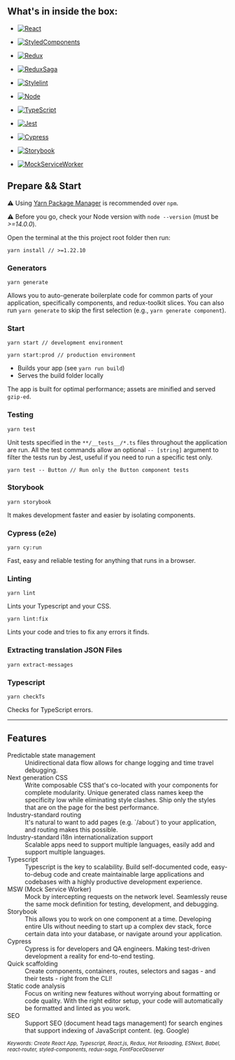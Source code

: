 ## What's in inside the box:

- [![React](https://img.shields.io/badge/React-v17.0.13-007ACC?logo=react)](https://github.com/facebook/react/blob/main/CHANGELOG.md#1702-march-22-2021)

- [![StyledComponents](https://img.shields.io/badge/Styled Components-v5.3.0-007ACC?logo=styled-components)](https://styled-components.com/releases#v5.3.0)

- [![Redux](https://img.shields.io/badge/Redux-v7.2.4-007ACC?logo=redux)](https://newreleases.io/project/npm/react-redux/release/7.2.4)

- [![ReduxSaga](https://img.shields.io/badge/Redux Saga-v1.1.3-007ACC?logo=redux-saga)](https://newreleases.io/project/npm/react-redux/release/7.2.4)

- [![Stylelint](https://img.shields.io/badge/Stylelint-v13.13.1-007ACC?logo=stylelint)](https://stylelint.io/changelog/#13131)

- [![Node](https://img.shields.io/badge/Node-%3E%3D%2014.0.0-007ACC)](https://nodejs.org/dist/latest-v14.x/docs/api/)

- [![TypeScript](https://img.shields.io/badge/TypeScript-v4.2.2-007ACC?logo=typescript)](https://www.typescriptlang.org/)

- [![Jest](https://img.shields.io/badge/Jest-v26.0.23-007ACC?logo=jest)](https://jestjs.io/)

- [![Cypress](https://img.shields.io/badge/Cypress-v8.5.0-007ACC?logo=cypress)](https://www.cypress.io/)

- [![Storybook](https://img.shields.io/badge/Storybook-v6.3.8-007ACC?logo=storybook)](https://storybook.js.org/)

- [![MockServiceWorker](https://img.shields.io/badge/MSW-v0.35.0-007ACC)](https://mswjs.io/)

## Prepare && Start

⚠️ Using [Yarn Package Manager](https://yarnpkg.com) is recommended over `npm`.

⚠️ Before you go, check your Node version with `node --version` (must be _>=14.0.0_).

Open the terminal at the this project root folder then run:

```shell
yarn install // >=1.22.10
```

### Generators

```shell
yarn generate
```

Allows you to auto-generate boilerplate code for common parts of your application, specifically components, and redux-toolkit slices. You can also run `yarn generate` to skip the first selection (e.g., `yarn generate component`).

### Start

```shell
yarn start // development environment
```

```shell
yarn start:prod // production environment
```

- Builds your app (see `yarn run build`)
- Serves the build folder locally

The app is built for optimal performance; assets are minified and served `gzip-ed`.

### Testing

```shell
yarn test
```

Unit tests specified in the `**/__tests__/*.ts` files throughout the application are run.
All the test commands allow an optional `-- [string]` argument to filter the tests run by Jest, useful if you need to run a specific test only.

```shell
yarn test -- Button // Run only the Button component tests
```

### Storybook

```shell
yarn storybook
```

It makes development faster and easier by isolating components.

### Cypress (e2e)

```shell
yarn cy:run
```

Fast, easy and reliable testing for anything that runs in a browser.

### Linting

```shell
yarn lint
```

Lints your Typescript and your CSS.

```shell
yarn lint:fix
```

Lints your code and tries to fix any errors it finds.

### Extracting translation JSON Files

```shell
yarn extract-messages
```

### Typescript

```shell
yarn checkTs
```

Checks for TypeScript errors.

---

## Features

<dl>

  <dt>Predictable state management</dt>

  <dd>Unidirectional data flow allows for change logging and time travel debugging.</dd>

  <dt>Next generation CSS</dt>
  <dd>Write composable CSS that's co-located with your components for complete modularity. Unique generated class names keep the specificity low while eliminating style clashes. Ship only the styles that are on the page for the best performance.</dd>

  <dt>Industry-standard routing</dt>
  <dd>It's natural to want to add pages (e.g. `/about`) to your application, and routing makes this possible.</dd>

  <dt>Industry-standard i18n internationalization support</dt>
  <dd>Scalable apps need to support multiple languages, easily add and support multiple languages.</dd>

  <dt>Typescript</dt>
  <dd>Typescript is the key to scalability. Build self-documented code, easy-to-debug code and create maintainable large applications and codebases with a highly productive development experience.</dd>

  <dt>MSW (Mock Service Worker)</dt>
  <dd>Mock by intercepting requests on the network level. Seamlessly reuse the same mock definition for testing, development, and debugging.
  </dd>

  <dt>Storybook</dt>
  <dd>This allows you to work on one component at a time. Developing entire UIs without needing to start up a complex dev stack, force certain data into your database, or navigate around your application.
  </dd>

  <dt>Cypress</dt>
  <dd>Cypress is for developers and QA engineers. Making test-driven development a reality for end-to-end testing.
  </dd>

  <dt>Quick scaffolding</dt>
  <dd>Create components, containers, routes, selectors and sagas - and their tests - right from the CLI!</dd>

  <dt>Static code analysis</dt>
  <dd>Focus on writing new features without worrying about formatting or code quality. With the right editor setup, your code will automatically be formatted and linted as you work.</dd>

  <dt>SEO</dt>
  <dd>Support SEO (document head tags management) for search engines that support indexing of JavaScript content. (eg. Google)</dd>
</dl>

<sub><i>Keywords: Create React App, Typescript, React.js, Redux, Hot Reloading, ESNext, Babel, react-router, styled-components, redux-saga, FontFaceObserver</i></sub>
